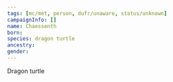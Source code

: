 ```yaml
---
tags: [mc/met, person, dufr/unaware, status/unknown]
campaignInfo: []
name: Chaessenth
born:
species: dragon turtle
ancestry:
gender:
---
```


Dragon turtle